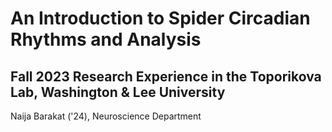# An Introduction to Spider Circadian Rhythms and Analysis
## Fall 2023 Research Experience in the Toporikova Lab, Washington & Lee University
Naija Barakat ('24), Neuroscience Department
